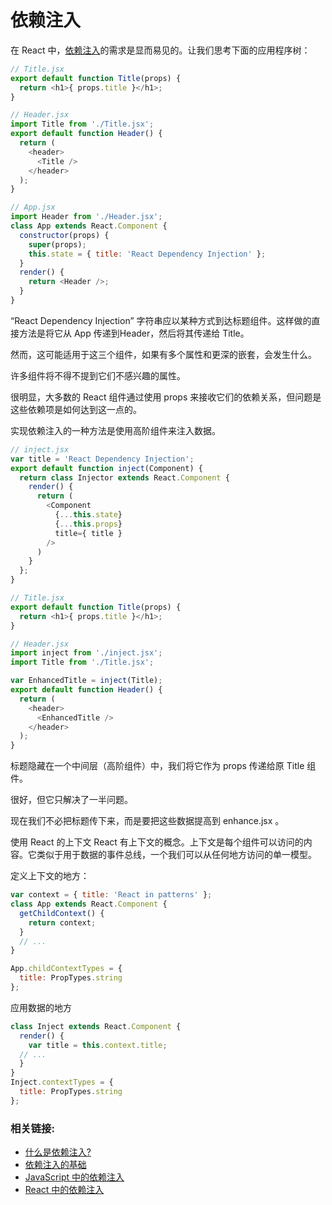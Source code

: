 # 依赖注入

在 React 中，[依赖注入](https://www.youtube.com/watch?v=IKD2-MAkXyQ)的需求是显而易见的。让我们思考下面的应用程序树：

```javascript
// Title.jsx
export default function Title(props) {
  return <h1>{ props.title }</h1>;
}
```

```javascript
// Header.jsx
import Title from './Title.jsx';
export default function Header() {
  return (
    <header>
      <Title />
    </header>
  );
}
```
```javascript
// App.jsx
import Header from './Header.jsx';
class App extends React.Component {
  constructor(props) {
    super(props);
    this.state = { title: 'React Dependency Injection' };
  }
  render() {
    return <Header />;
  }
}
```
“React Dependency Injection” 字符串应以某种方式到达标题组件。这样做的直接方法是将它从 App 传递到Header，然后将其传递给 Title。

然而，这可能适用于这三个组件，如果有多个属性和更深的嵌套，会发生什么。

许多组件将不得不提到它们不感兴趣的属性。

很明显，大多数的 React 组件通过使用 props 来接收它们的依赖关系，但问题是这些依赖项是如何达到这一点的。


实现依赖注入的一种方法是使用高阶组件来注入数据。

```javascript
// inject.jsx
var title = 'React Dependency Injection';
export default function inject(Component) {
  return class Injector extends React.Component {
    render() {
      return (
        <Component
          {...this.state}
          {...this.props}
          title={ title }
        />
      )
    }
  };
}
```
```javascript
// Title.jsx
export default function Title(props) {
  return <h1>{ props.title }</h1>;
}
```
```javascript
// Header.jsx
import inject from './inject.jsx';
import Title from './Title.jsx';

var EnhancedTitle = inject(Title);
export default function Header() {
  return (
    <header>
      <EnhancedTitle />
    </header>
  );
}
```
标题隐藏在一个中间层（高阶组件）中，我们将它作为 props 传递给原 Title 组件。

很好，但它只解决了一半问题。

现在我们不必把标题传下来，而是要把这些数据提高到 enhance.jsx 。

使用 React 的上下文
React 有上下文的概念。上下文是每个组件可以访问的内容。它类似于用于数据的事件总线，一个我们可以从任何地方访问的单一模型。

定义上下文的地方：
```javascript
var context = { title: 'React in patterns' };
class App extends React.Component {
  getChildContext() {
    return context;
  }
  // ...
}

App.childContextTypes = {
  title: PropTypes.string
};
```
应用数据的地方
```javascript
class Inject extends React.Component {
  render() {
    var title = this.context.title;
  // ...
  }
}
Inject.contextTypes = {
  title: PropTypes.string
};
```

### 相关链接:
- [什么是依赖注入?](https://www.youtube.com/watch?v=IKD2-MAkXyQ)
- [依赖注入的基础](https://www.youtube.com/watch?v=jXhdOTw1q5Q)
- [JavaScript 中的依赖注入](http://krasimirtsonev.com/blog/article/Dependency-injection-in-JavaScript)
- [React 中的依赖注入](https://github.com/krasimir/react-in-patterns/tree/master/patterns/dependency-injection)

